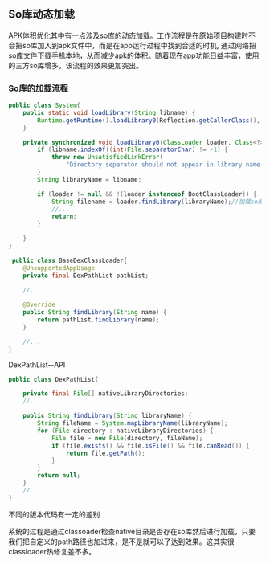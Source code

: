 
## So库动态加载

APK体积优化其中有一点涉及so库的动态加载。工作流程是在原始项目构建时不会把so库加入到apk文件中，而是在app运行过程中找到合适的时机,
通过网络把so库文件下载手机本地，从而减少apk的体积。随着现在app功能日益丰富，使用的三方so库增多，该流程的效果更加突出。

### So库的加载流程
```java
public class System{
	public static void loadLibrary(String libname) {
		Runtime.getRuntime().loadLibrary0(Reflection.getCallerClass(), libname);
	}

	private synchronized void loadLibrary0(ClassLoader loader, Class<?> callerClass, String libname) {
		if (libname.indexOf((int)File.separatorChar) != -1) {
			throw new UnsatisfiedLinkError(
				"Directory separator should not appear in library name: " + libname);
		}
		String libraryName = libname;

		if (loader != null && !(loader instanceof BootClassLoader)) {
			String filename = loader.findLibrary(libraryName);//加载so库
            //...
			return;
		}

	}
}
```

```java
 public class BaseDexClassLoader{
    @UnsupportedAppUsage
    private final DexPathList pathList;

    //...
     
	@Override
    public String findLibrary(String name) {
        return pathList.findLibrary(name);
    }

    //...
}
```
DexPathList--API
```java
public class DexPathList{

    private final File[] nativeLibraryDirectories;
    //...

    public String findLibrary(String libraryName) {
        String fileName = System.mapLibraryName(libraryName);
        for (File directory : nativeLibraryDirectories) {
            File file = new File(directory, fileName);
            if (file.exists() && file.isFile() && file.canRead()) {
                return file.getPath();
            }
        }
        return null;
    }
    //...
}
```
不同的版本代码有一定的差别

系统的过程是通过classoader检查native目录是否存在so库然后进行加载，只要我们把自定义的path路径也加进来，是不是就可以了达到效果。这其实很classloader热修复差不多。
